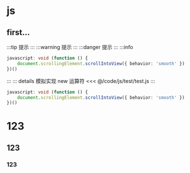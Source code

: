 <script setup>
</script>
<style lang='scss'></style>

# js

## first...

:::tip
提示
:::
:::warning
提示
:::
:::danger
提示
:::
:::info 
```ts
javascript: void (function () {
    document.scrollingElement.scrollIntoView({ behavior: 'smooth' })
})()
```
:::
::: details 模拟实现 new 运算符 
<<< @/code/js/test/test.js 
:::
```ts {2}
javascript: void (function () {
    document.scrollingElement.scrollIntoView({ behavior: 'smooth' })
})()
```
<h1>123</h1>
<h2>123</h2>
<h3>123</h3>